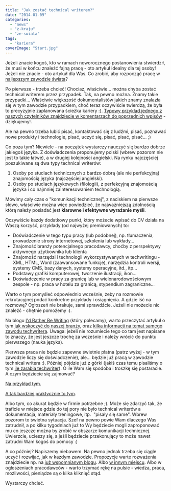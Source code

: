```yaml
---
title: "Jak zostać technical writerem?"
date: "2014-01-09"
categories: 
  - "news"
  - "z-kraju"
  - "ze-swiata"
tags: 
  - "kariera"
coverImage: "Start.jpg"
---
```


Jeżeli znacie kogoś, kto w ramach noworocznego postanowienia stwierdził, że musi w końcu znaleźć fajną pracę - oto artykuł idealny dla tej osoby! Jeżeli nie znacie - oto artykuł dla Was. Co zrobić, aby rozpocząć pracę w [najlepszym zawodzie świata](http://techwriter.pl/mamy-najlepsza-prace-na-swiecie/)?

Po pierwsze - trzeba chcieć! Chociaż, właściwie... można chyba zostać technical writerem przez przypadek. Tak, na pewno można. Znamy takie przypadki... Właściwie większość dokumentalistów jakich znamy znalazła się w tym zawodzie przypadkiem, choć teraz oczywiście twierdzą, że była to precyzyjnie zaplanowana ścieżka kariery :). [Typowy przykład jednego z naszych czytelników znajdziecie w komentarzach do poprzednich wpisów](http://techwriter.pl/ile-zarabia-technical-writer/#comment-465) - dziękujemy!.

Ale na pewno trzeba lubić pisać, kontaktować się z ludźmi, pisać, poznawać nowe produkty i technologie, pisać, uczyć się, pisać, pisać, pisać... ;)

Co poza tym? Niewiele - na początek wystarczy nauczyć się bardzo dobrze jakiegoś języka. Z doświadczenia proponujemy polski (wbrew pozorom nie jest to takie łatwe), a w drugiej kolejności angielski. Na rynku najczęściej poszukiwane są dwa typy technical writerów:

1. Osoby po studiach technicznych z bardzo dobrą (ale nie perfekcyjną) znajomością języka (najczęściej angielski).
2. Osoby po studiach językowych (filologii), z perfekcyjną znajomością języka i co najmniej zainteresowaniem technologią.

Mówimy cały czas o "komunikacji technicznej", z naciskiem na pierwsze słowo, właściwie można więc powiedzieć, że najważniejszą zdolnością którą należy posiadać jest **klarowne i efektywne wyrażanie myśli**.

Oczywiście każdy dodatkowy punkt, który możecie wpisać do CV działa na Waszą korzyść, przykłady (od najwyżej premiowanych) to:

- Doświadczenie w tego typu pracy (lub podobnej), np. tłumaczenia, prowadzenie strony internetowej, szkolenia lub wykłady...
- Znajomość branży potencjalnego pracodawcy, choćby z perspektywy aktywnego użytkownika lub klienta
- Znajomość narzędzi i technologii wykorzystywanych w techwritingu - XML, HTML, Word (zaawansowane funkcje), narzędzia kontroli wersji, systemy CMS, bazy danych, systemy operacyjne, itd., itp...
- Podstawy grafiki komputerowej, tworzenie ilustracji, ikon...
- Doświadczenie w pracy za granicą lub w wielonarodowościowym zespole - np. praca w hotelu za granicą, stypendium zagraniczne...

Warto o tym pomyśleć odpowiednio wcześnie, żeby na rozmowie rekrutacyjnej podać konkretne przykłady i osiągnięcia. A gdzie iść na rozmowę? Ogłoszeń nie brakuje, sami sprawdźcie. Jeżeli nie możecie nic znaleźć - chętnie pomożemy :).

Na blogu [I'd Rather Be Writing](http://idratherbewriting.com/) (który polecamy), warto przeczytać artykuł o tym [jak wskoczyć do naszej branży](http://idratherbewriting.com/2007/05/27/how-to-break-into-technical-writing/), oraz [kilka informacji na temat samego zawodu techwritera](http://idratherbewriting.com/2008/02/16/technical-writing-careers-answering-13-questions-about-technical-writing-jobs/). Uwaga: jeżeli nie rozumiecie tego co tam jest napisane to znaczy, że jest jeszcze trochę za wcześnie i należy wrócić do punktu pierwszego (nauka języka).

Pierwsza praca nie będzie zapewne świetnie płatna (patrz wyżej - w tym zawodzie liczy się doświadczenie), ale... będzie już pracą w zawodzie technical writera :). Później pójdzie już z górki (jakiś czas temu pisaliśmy o tym [ile zarabia techwriter](http://techwriter.pl/ile-zarabia-technical-writer/)). O ile Wam się spodoba i troszkę się postaracie. A czym będziecie się zajmować?

[Na przykład tym](http://en.wikipedia.org/wiki/Technical_writer).

[A tak bardziej praktycznie to tym](http://techwriter.pl/category/warsztat/przyklady/).

Albo tym, co akurat będzie w firmie potrzebne ;). Może się zdarzyć tak, że traficie w miejsce gdzie do tej pory nie było technical writerów a dokumentacja, materiały treningowe, itp.  "pisały się same". Wbrew pozorom to świetna sytuacja. Szef na pewno powie Wam dlaczego Was zatrudnił, a po kilku tygodniach już to Wy będziecie mogli zaproponować mu co jeszcze można by zrobić w obszarze komunikacji technicznej. Uwierzcie, ucieszy się, a jeśli będziecie przekonujący to może nawet zatrudni Wam kogoś do pomocy :)

A co później? Napiszemy niebawem. Na pewno jednak trzeba się ciągle uczyć i rozwijać, jak w każdym zawodzie. Propozycje warte rozważenia znajdziecie np. na [już wspomnianym blogu](http://idratherbewriting.com/2007/09/26/five-skills-every-technical-writer-needs/). Albo [w innym miejscu](http://irene.hubpages.com/hub/Essential-Skills-for-Technical-Writers). Albo w ogłoszeniach pracodawców - warto trzymać rękę na pulsie - wiedza, praca, możliwości, pieniądze są o kilka kliknięć stąd.

Wystarczy chcieć.
